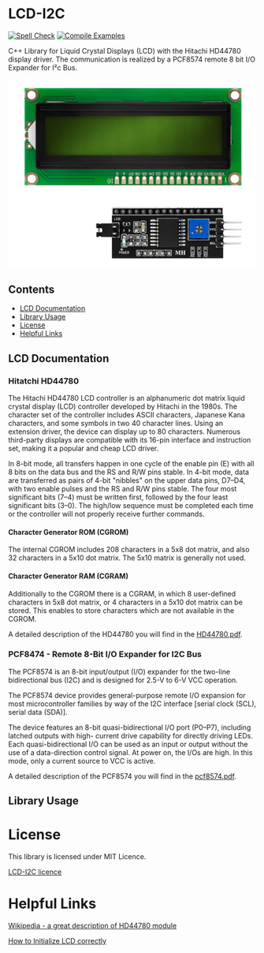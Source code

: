 # LCD-I2C
[![Spell Check](https://github.com/hasenradball/LCD-I2C/actions/workflows/spell_checker.yml/badge.svg)](https://github.com/hasenradball/LCD-I2C/actions/workflows/spell_checker.yml)
[![Compile Examples](https://github.com/hasenradball/LCD-I2C/actions/workflows/compile_examples.yml/badge.svg)](https://github.com/hasenradball/LCD-I2C/actions/workflows/compile_examples.yml)

C++ Library for Liquid Crystal Displays (LCD) with the Hitachi HD44780 display driver.
The communication is realized by a PCF8574 remote 8 bit I/O Expander for I²c Bus.

![LCD](./docs/LCD_Display.PNG)

## Contents
* [LCD Documentation](#lcd-documentation)
* [Library Usage](#library-usage)
* [License](#license)
* [Helpful Links](#helpful-links)


## LCD Documentation
### Hitatchi HD44780
The Hitachi HD44780 LCD controller is an alphanumeric dot matrix liquid crystal display (LCD) controller developed by Hitachi in the 1980s. The character set of the controller includes ASCII characters, Japanese Kana characters, and some symbols in two 40 character lines. Using an extension driver, the device can display up to 80 characters. Numerous third-party displays are compatible with its 16-pin interface and instruction set, making it a popular and cheap LCD driver.

In 8-bit mode, all transfers happen in one cycle of the enable pin (E) with all 8 bits on the data bus and the RS and R/W pins stable. In 4-bit mode, data are transferred as pairs of 4-bit "nibbles" on the upper data pins, D7–D4, with two enable pulses and the RS and R/W pins stable. The four most significant bits (7–4) must be written first, followed by the four least significant bits (3–0). The high/low sequence must be completed each time or the controller will not properly receive further commands.

#### Character Generator ROM (CGROM)
The internal CGROM includes 208 characters in a 5x8 dot matrix, and also 32 characters in a 5x10 dot matrix.
The 5x10 matrix is generally not used.

#### Character Generator RAM (CGRAM)
Additionally to the CGROM there is a CGRAM, in which 8 user-defined characters in 5x8 dot matrix, or 4 characters in a 5x10 dot matrix can be stored. 
This enables to store characters which are not available in the CGROM.

A  detailed description of the HD44780 you will find in the [HD44780.pdf](./docs/HD44780.pdf).

### PCF8474 - Remote 8-Bit I/O Expander for I2C Bus
The PCF8574 is an 8-bit input/output (I/O) expander for the two-line
bidirectional bus (I2C) and is designed for 2.5-V to 6-V
VCC operation.

The PCF8574 device provides general-purpose
remote I/O expansion for most microcontroller
families by way of the I2C interface [serial clock
(SCL), serial data (SDA)].

The device features an 8-bit quasi-bidirectional I/O
port (P0–P7), including latched outputs with high-
current drive capability for directly driving LEDs. Each
quasi-bidirectional I/O can be used as an input or
output without the use of a data-direction control
signal. At power on, the I/Os are high. In this mode,
only a current source to VCC is active.

A  detailed description of the PCF8574 you will find in the [pcf8574.pdf](./docs/pcf8574.pdf).

## Library Usage

# License
This library is licensed under MIT Licence.

[LCD-I2C licence](https://github.com/hasenradball/LCD-I2C/blob/master/LICENSE)

# Helpful Links
[Wikipedia - a great description of HD44780 module](https://de.wikipedia.org/wiki/HD44780)

[How to Initialize LCD correctly](https://web.alfredstate.edu/faculty/weimandn/lcd/lcd_initialization/lcd_initialization_index.html)

